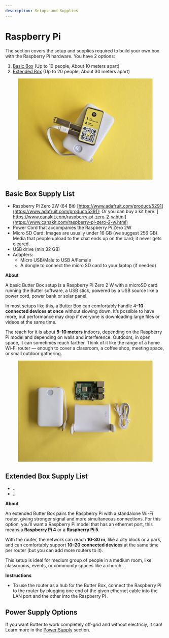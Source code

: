 ```yaml
---
description: Setups and Supplies
---
```


# Raspberry Pi

The section covers the setup and supplies required to build your own box with the Raspberry Pi hardware. You have 2 options:

1. [Basic Box](./#basic-box-supply-list) (Up to 10 people, About 10 meters apart)
2. [Extended Box](./#extended-box-supply-list) (Up to 20 people, About 30 meters apart)

<figure><img src="../../.gitbook/assets/20250815_142828.jpg" alt=""><figcaption></figcaption></figure>

## Basic Box Supply List

* Raspberry Pi Zero 2W (64 Bit) [https://www.adafruit.com/product/5291](https://www.adafruit.com/product/5291); Or you can buy a kit here: [\
  https://www.canakit.com/raspberry-pi-zero-2-w.html](https://www.canakit.com/raspberry-pi-zero-2-w.html)
* Power Cord that accompanies the Raspberry Pi Zero 2W
* Micro SD Card: Images are usually under 16 GB (we suggest 256 GB). Media that people upload to the chat ends up on the card; it never gets cleared.&#x20;
* USB drive (min 32 GB)
* Adapters:
  * Micro USB/Male to USB A/Female
  * A dongle to connect the micro SD card to your laptop (if needed)

**About**

A basic Butter Box setup is a Raspberry Pi Zero 2 W with a microSD card running the Butter software, a USB stick, powered by a USB source like a power cord, power bank or solar panel.

In most setups like this, a Butter Box can comfortably handle &#x34;**–10 connected devices at once** without slowing down. It’s possible to have more, but performance may drop if everyone is downloading large files or videos at the same time.

The reach for it is about **5–10 meters** indoors, depending on the Raspberry Pi model and depending on walls and interference. Outdoors, in open space, it can sometimes reach farther. Think of it like the range of a home Wi-Fi router — enough to cover a classroom, a coffee shop, meeting space, or small outdoor gathering.



<figure><img src="../../.gitbook/assets/20250815_142438.jpg" alt=""><figcaption></figcaption></figure>

## Extended Box Supply List

* ..
* ..



**About**

An extended Butter Box pairs the Raspberry Pi with a standalone Wi-Fi router, giving stronger signal and more simultaneous connections. For this option, you’ll want a Raspberry Pi model that has an ethernet port, this means a **Raspberry Pi 4** or a **Raspberry Pi 5**.

With the router, the network can reach **10-30 m**, like a city block or a park, and can comfortably support **10–20 connected devices** at the same time per router (but you can add more routers to it).

This setup is ideal for medium group of people in a medium room, like classrooms, events, or community spaces like a church.

**Instructions**

* To use the router as a hub for the Butter Box, connect the Raspberry Pi to the router by plugging one end of the given ethernet cable into the LAN port and the other into the Raspberry Pi .

## Power Supply Options

If you want Butter to work completely off-grid and without electriciy,  it can! Learn more in the [Power Supply](../power-supply.md) section.

